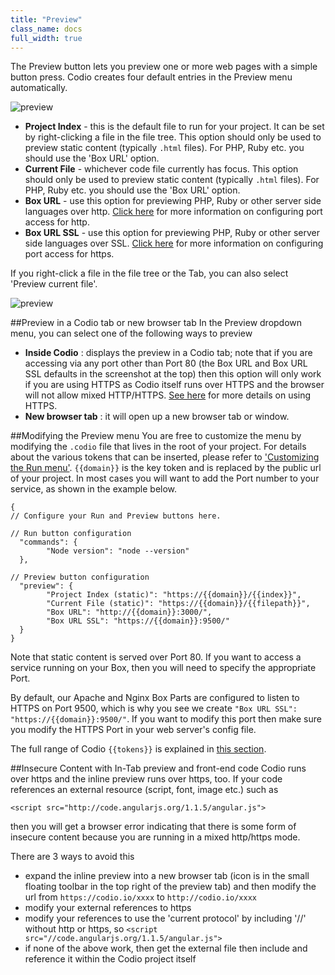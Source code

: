 ```yaml
---
title: "Preview"
class_name: docs
full_width: true
---
```


The Preview button lets you preview one or more web pages with a simple button press. Codio creates four default entries in the Preview menu automatically. 

![preview](/img/docs/preview-deploy.png)

- **Project Index** - this is the default file to run for your project. It can be set by right-clicking a file in the file tree. This option should only be used to preview static content (typically `.html` files). For PHP, Ruby etc. you should use the 'Box URL' option. 
- **Current File** - whichever code file currently has focus. This option should only be used to preview static content (typically `.html` files). For PHP, Ruby etc. you should use the 'Box URL' option. 
- **Box URL** - use this option for previewing PHP, Ruby or other server side languages over http. [Click here](/docs/boxes/ext-access) for more information on configuring port access for http.
- **Box URL SSL** - use this option for previewing PHP, Ruby or other server side languages over SSL. [Click here](/docs/boxes/ext-access) for more information on configuring port access for https.


If you right-click a file in the file tree or the Tab, you can also select 'Preview current file'.

![preview](/img/docs/preview-deploy-right-click.png)

##Preview in a Codio tab or new browser tab
In the Preview dropdown menu, you can select one of the following ways to preview

- **Inside Codio** : displays the preview in a Codio tab; note that if you are accessing via any port other than Port 80 (the Box URL and Box URL SSL defaults in the screenshot at the top) then this option will only work if you are using HTTPS as Codio itself runs over HTTPS and the browser will not allow mixed HTTP/HTTPS. [See here](/docs/boxes/ext-access) for more details on using HTTPS.
- **New browser tab** : it will open up a new browser tab or window.


##Modifying the Preview menu
You are free to customize the menu by modifying the `.codio` file that lives in the root of your project. For details about the various tokens that can be inserted, please refer to ['Customizing the Run menu'](/docs/boxes/run). `{{domain}}` is the key token and is replaced by the public url of your project. In most cases you will want to add the Port number to your service, as shown in the example below.

	{
	// Configure your Run and Preview buttons here.

	// Run button configuration
	  "commands": {
	        "Node version": "node --version"
	  },

	// Preview button configuration
	  "preview": {
	        "Project Index (static)": "https://{{domain}}/{{index}}",
	        "Current File (static)": "https://{{domain}}/{{filepath}}",
	        "Box URL": "http://{{domain}}:3000/",
	        "Box URL SSL": "https://{{domain}}:9500/"
	  }
	}

Note that static content is served over Port 80. If you want to access a service running on your Box, then you will need to specify the appropriate Port.

By default, our Apache and Nginx Box Parts are configured to listen to HTTPS on Port 9500, which is why you see we create `"Box URL SSL": "https://{{domain}}:9500/"`. If you want to modify this port then make sure you modify the HTTPS Port in your web server's config file.

The full range of Codio `{{tokens}}` is explained in [this section](/docs/boxes/run/).

##Insecure Content with In-Tab preview and front-end code
Codio runs over https and the inline preview runs over https, too. If your code references an external resource (script, font, image etc.) such as

	<script src="http://code.angularjs.org/1.1.5/angular.js">

then you will get a browser error indicating that there is some form of insecure content because you are running in a mixed http/https mode.

There are 3 ways to avoid this

- expand the inline preview into a new browser tab (icon is in the small floating toolbar in the top right of the preview tab) and then modify the url from `https://codio.io/xxxx` to `http://codio.io/xxxx`
- modify your external references to https
- modify your references to use the 'current protocol' by including '//' without http or https, so `<script src="//code.angularjs.org/1.1.5/angular.js">`
- if none of the above work, then get the external file then include and reference it within the Codio project itself

